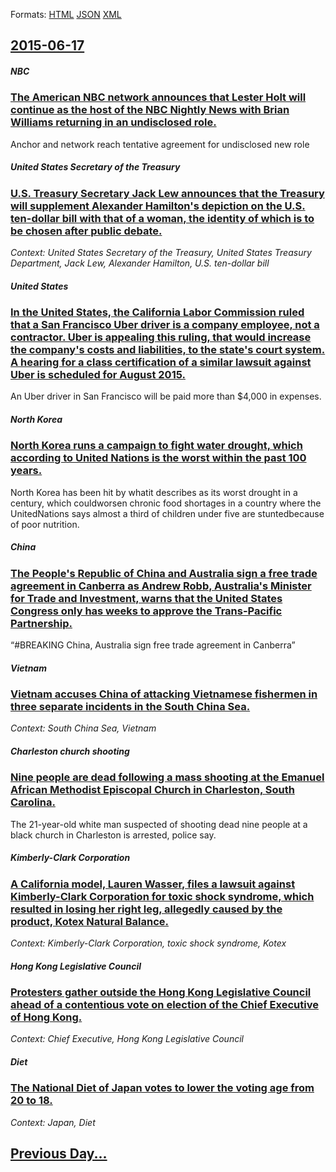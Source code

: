 
Formats: [HTML](2015/06/17/index.html)  [JSON](2015/06/17/index.json)  [XML](2015/06/17/index.xml)  

## [2015-06-17](/news/2015/06/17/index.md)

##### NBC
### [The American NBC network announces that Lester Holt will continue as the host of the NBC Nightly News with Brian Williams returning in an undisclosed role. ](/news/2015/06/17/the-american-nbc-network-announces-that-lester-holt-will-continue-as-the-host-of-the-nbc-nightly-news-with-brian-williams-returning-in-an-un.md)
Anchor and network reach tentative agreement for undisclosed new role

##### United States Secretary of the Treasury
### [U.S. Treasury Secretary Jack Lew announces that the Treasury will supplement Alexander Hamilton's depiction on the U.S. ten-dollar bill with that of a woman, the identity of which is to be chosen after public debate. ](/news/2015/06/17/u-s-treasury-secretary-jack-lew-announces-that-the-treasury-will-supplement-alexander-hamilton-s-depiction-on-the-u-s-ten-dollar-bill-with.md)
_Context: United States Secretary of the Treasury, United States Treasury Department, Jack Lew, Alexander Hamilton, U.S. ten-dollar bill_

##### United States
### [In the United States, the California Labor Commission ruled that a San Francisco Uber driver is a company employee, not a contractor. Uber is appealing this ruling, that would increase the company's costs and liabilities, to the state's court system. A hearing for a class certification of a similar lawsuit against Uber is scheduled for August 2015. ](/news/2015/06/17/in-the-united-states-the-california-labor-commission-ruled-that-a-san-francisco-uber-driver-is-a-company-employee-not-a-contractor-uber-i.md)
An Uber driver in San Francisco will be paid more than $4,000 in expenses.

##### North Korea
### [North Korea runs a campaign to fight water drought, which according to United Nations is the worst within the past 100 years. ](/news/2015/06/17/north-korea-runs-a-campaign-to-fight-water-drought-which-according-to-united-nations-is-the-worst-within-the-past-100-years.md)
North Korea has been hit by whatit describes as its worst drought in a century, which couldworsen chronic food shortages in a country where the UnitedNations says almost a third of children under five are stuntedbecause of poor nutrition.

##### China
### [The People's Republic of China and Australia sign a free trade agreement in Canberra as Andrew Robb, Australia's Minister for Trade and Investment, warns that the United States Congress only has weeks to approve the Trans-Pacific Partnership. ](/news/2015/06/17/the-people-s-republic-of-china-and-australia-sign-a-free-trade-agreement-in-canberra-as-andrew-robb-australia-s-minister-for-trade-and-inve.md)
“#BREAKING China, Australia sign free trade agreement in Canberra”

##### Vietnam
### [Vietnam accuses China of attacking Vietnamese fishermen in three separate incidents in the South China Sea. ](/news/2015/06/17/vietnam-accuses-china-of-attacking-vietnamese-fishermen-in-three-separate-incidents-in-the-south-china-sea.md)
_Context: South China Sea, Vietnam_

##### Charleston church shooting
### [Nine people are dead following a mass shooting at the Emanuel African Methodist Episcopal Church in Charleston, South Carolina. ](/news/2015/06/17/nine-people-are-dead-following-a-mass-shooting-at-the-emanuel-african-methodist-episcopal-church-in-charleston-south-carolina.md)
The 21-year-old white man suspected of shooting dead nine people at a black church in Charleston is arrested, police say.

##### Kimberly-Clark Corporation
### [ A California model, Lauren Wasser, files a lawsuit against Kimberly-Clark Corporation for toxic shock syndrome, which resulted in losing her right leg, allegedly caused by the product, Kotex Natural Balance. ](/news/2015/06/17/a-california-model-lauren-wasser-files-a-lawsuit-against-kimberly-clark-corporation-for-toxic-shock-syndrome-which-resulted-in-losing-he.md)
_Context: Kimberly-Clark Corporation, toxic shock syndrome, Kotex_

##### Hong Kong Legislative Council
### [Protesters gather outside the Hong Kong Legislative Council ahead of a contentious vote on election of the Chief Executive of Hong Kong. ](/news/2015/06/17/protesters-gather-outside-the-hong-kong-legislative-council-ahead-of-a-contentious-vote-on-election-of-the-chief-executive-of-hong-kong.md)
_Context: Chief Executive, Hong Kong Legislative Council_

##### Diet
### [The National Diet of Japan votes to lower the voting age from 20 to 18. ](/news/2015/06/17/the-national-diet-of-japan-votes-to-lower-the-voting-age-from-20-to-18.md)
_Context: Japan, Diet_

## [Previous Day...](/news/2015/06/16/index.md)

